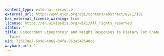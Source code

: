 ```yaml
---
content_type: external-resource
external_url: http://www.ajcn.org/cgi/content/abstract/82/1/181
has_external_license_warning: true
license: https://en.wikipedia.org/wiki/All_rights_reserved
status: ''
title: Concordant Lipoprotein and Weight Responses to Dietary Fat Change in Identical
  Twins
uid: 725178e7-5896-4069-84fa-952a547540d6
wayback_url: ''
---
```

